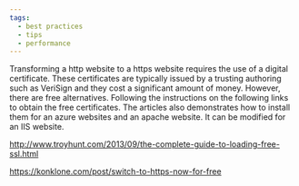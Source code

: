 ```yaml
---
tags:
  - best practices
  - tips
  - performance
---
```


Transforming a http website to a https website requires the use of a digital certificate. These certificates are typically issued by a trusting authoring such as VeriSign and they cost a significant amount of money. However, there are free alternatives. Following the instructions on the following links to obtain the free certificates. The articles also demonstrates how to install them for an azure websites and an apache website. It can be modified for an IIS website.

http://www.troyhunt.com/2013/09/the-complete-guide-to-loading-free-ssl.html

https://konklone.com/post/switch-to-https-now-for-free